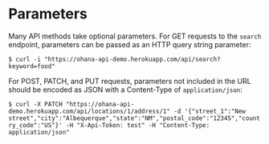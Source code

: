 # Parameters

Many API methods take optional parameters. For GET requests to the `search` endpoint, parameters can be passed as an HTTP query string parameter:

`$ curl -i "https://ohana-api-demo.herokuapp.com/api/search?keyword=food"`

For POST, PATCH, and PUT requests, parameters not included in the URL should be encoded as JSON with a Content-Type of `application/json`:

`$ curl -X PATCH "https://ohana-api-demo.herokuapp.com/api/locations/1/address/1" -d '{"street_1":"New street","city":"Albequerque","state":"NM","postal_code":"12345","country_code":"US"}' -H "X-Api-Token: test" -H "Content-Type: application/json"`